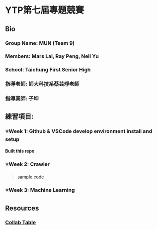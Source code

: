 # YTP第七屆專題競賽

## Bio
### Group Name: MUN (Team 9)
### Members: Mars Lai, Ray Peng, Neil Yu
### School: Taichung First Senior High
### 指導老師: 師大科技系蔡芸琤老師
### 指導業師: 子坤

## 練習項目:
### :star:Week 1: Github & VSCode develop environment install and setup
#### Built this repo
### :star:Week 2: Crawler
> [sample code](https://github.com/MarsPresLai/YTP_research/blob/main/Week2:crawler.ipynb)
### :star:Week 3: Machine Learning


## Resources
### [Collab Table](https://docs.google.com/document/d/1RAxHgYbWEXzO4gjd0t38tT7voA3Si0b45UDsn--Fdbs/mobilebasic)

